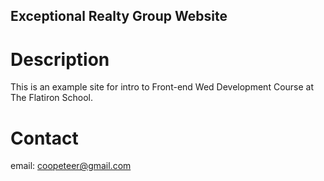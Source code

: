 Exceptional Realty Group Website
---

# Description

This is an example site for intro to Front-end Wed Development Course at The Flatiron School.

# Contact

email: coopeteer@gmail.com